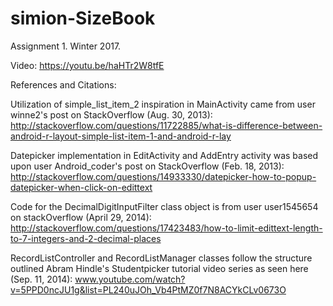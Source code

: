 # simion-SizeBook

Assignment 1. Winter 2017.

Video: https://youtu.be/haHTr2W8tfE

References and Citations:

Utilization of simple_list_item_2 inspiration in MainActivity came from user winne2's post on StackOverflow (Aug. 30, 2013):
http://stackoverflow.com/questions/11722885/what-is-difference-between-android-r-layout-simple-list-item-1-and-android-r-lay 

Datepicker implementation in EditActivity and AddEntry activity was based upon user Android_coder's post on StackOverflow (Feb. 18, 2013):
http://stackoverflow.com/questions/14933330/datepicker-how-to-popup-datepicker-when-click-on-edittext

Code for the DecimalDigitInputFilter class object is from user user1545654 on stackOverflow (April 29, 2014):
http://stackoverflow.com/questions/17423483/how-to-limit-edittext-length-to-7-integers-and-2-decimal-places

RecordListController and RecordListManager classes follow the structure outlined Abram Hindle's Studentpicker tutorial video series as seen here (Sep. 11, 2014):
www.youtube.com/watch?v=5PPD0ncJU1g&list=PL240uJOh_Vb4PtMZ0f7N8ACYkCLv0673O
